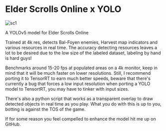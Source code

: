 # Elder Scrolls Online x YOLO

![sc1](https://github.com/Valkam-Git/Elder-Scrolls-Online-x-YOLO/assets/82890199/d806e64e-2a73-47bb-a998-bc2443a865ec)

A YOLOv5 model for Elder Scrolls Online

Trained at 4k res, detects Bal-Foyen enemies, Harvest map indicators and various resources in real time.
The accuracy detecting resources leaves a lot to be desired due to the low size of the labeled dataset, labeling by hand is hard guys!

Benchmarks around 15-20 fps at populated areas on a 4k monitor, keep in mind that it will be much faster on lower resolutions. Still, I recommend porting it to TensorRT to earn much better speeds, beware that there's currently a bug that forces a low input resolution when porting a YOLO model to TensortRT, you may have to tinker with input sizes.

There's also a python script that works as a transparent overlay to draw detected objects in real time as you play.
What you do with this is up to you, botting is against the TOS of the game.

If for some reason you feel compelled to enhance the model hit me up on GitHub.
